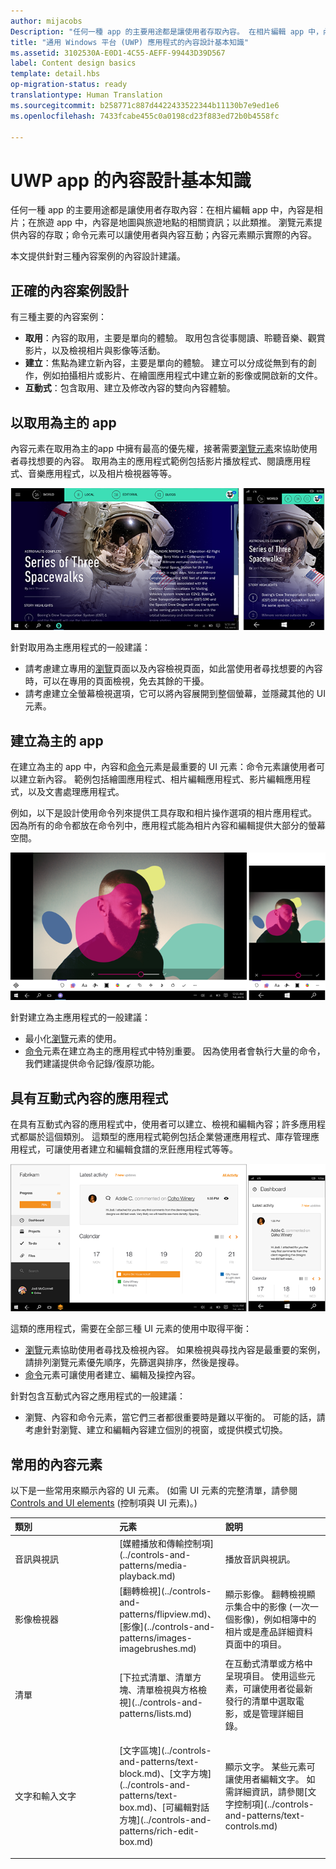 ```yaml
---
author: mijacobs
Description: "任何一種 app 的主要用途都是讓使用者存取內容。 在相片編輯 app 中，內容是相片；在旅遊 app 中，內容是地圖與旅遊地點的相關資訊；依此類推。"
title: "通用 Windows 平台 (UWP) 應用程式的內容設計基本知識"
ms.assetid: 3102530A-E0D1-4C55-AEFF-99443D39D567
label: Content design basics
template: detail.hbs
op-migration-status: ready
translationtype: Human Translation
ms.sourcegitcommit: b258771c887d4422433522344b11130b7e9ed1e6
ms.openlocfilehash: 7433fcabe455c0a0198cd23f883ed72b0b4558fc

---
```


#  <a name="content-design-basics-for-uwp-apps"></a>UWP app 的內容設計基本知識

<link rel="stylesheet" href="https://az835927.vo.msecnd.net/sites/uwp/Resources/css/custom.css"> 

任何一種 app 的主要用途都是讓使用者存取內容：在相片編輯 app 中，內容是相片；在旅遊 app 中，內容是地圖與旅遊地點的相關資訊；以此類推。 瀏覽元素提供內容的存取；命令元素可以讓使用者與內容互動；內容元素顯示實際的內容。

本文提供針對三種內容案例的內容設計建議。

## <a name="design-for-the-right-content-scenario"></a>正確的內容案例設計


有三種主要的內容案例：

-   **取用**：內容的取用，主要是單向的體驗。 取用包含從事閱讀、聆聽音樂、觀賞影片，以及檢視相片與影像等活動。
-   **建立**：焦點為建立新內容，主要是單向的體驗。 建立可以分成從無到有的創作，例如拍攝相片或影片、在繪圖應用程式中建立新的影像或開啟新的文件。
-   **互動式**：包含取用、建立及修改內容的雙向內容體驗。

## <a name="consumption-focused-apps"></a>以取用為主的 app


內容元素在取用為主的app 中擁有最高的優先權，接著需要[瀏覽元素](navigation-basics.md)來協助使用者尋找想要的內容。 取用為主的應用程式範例包括影片播放程式、閱讀應用程式、音樂應用程式，以及相片檢視器等等。

![新聞閱讀應用程式](images/news-reader/v2/newsreader-v2-tablet-phone.png)

針對取用為主應用程式的一般建議：

-   請考慮建立專用的[瀏覽](navigation-basics.md)頁面以及內容檢視頁面，如此當使用者尋找想要的內容時，可以在專用的頁面檢視，免去其餘的干擾。
-   請考慮建立全螢幕檢視選項，它可以將內容展開到整個螢幕，並隱藏其他的 UI 元素。

## <a name="creation-focused-apps"></a>建立為主的 app


在建立為主的 app 中，內容和[命令](commanding-basics.md)元素是最重要的 UI 元素：命令元素讓使用者可以建立新內容。 範例包括繪圖應用程式、相片編輯應用程式、影片編輯應用程式，以及文書處理應用程式。

例如，以下是設計使用命令列來提供工具存取和相片操作選項的相片應用程式。 因為所有的命令都放在命令列中，應用程式能為相片內容和編輯提供大部分的螢幕空間。

![使用主動式畫布的相片編輯應用程式範例](images/photo-editor/uap-photo-tabletphone-sbs.png)

針對建立為主應用程式的一般建議：

-   最小化[瀏覽](navigation-basics.md)元素的使用。
-   [命令](commanding-basics.md)元素在建立為主的應用程式中特別重要。 因為使用者會執行大量的命令，我們建議提供命令記錄/復原功能。

## <a name="apps-with-interactive-content"></a>具有互動式內容的應用程式


在具有互動式內容的應用程式中，使用者可以建立、檢視和編輯內容；許多應用程式都屬於這個類別。 這類型的應用程式範例包括企業營運應用程式、庫存管理應用程式，可讓使用者建立和編輯食譜的烹飪應用程式等等。

![共同作業工具設計，具有互動式內容的應用程式](images/collaboration-tool/uap-collaboration-tabphone-700.png)

這類的應用程式，需要在全部三種 UI 元素的使用中取得平衡：

-   [瀏覽](navigation-basics.md)元素協助使用者尋找及檢視內容。 如果檢視與尋找內容是最重要的案例，請排列瀏覽元素優先順序，先篩選與排序，然後是搜尋。
-   [命令](commanding-basics.md)元素可讓使用者建立、編輯及操控內容。

針對包含互動式內容之應用程式的一般建議：

-   瀏覽、內容和命令元素，當它們三者都很重要時是難以平衡的。 可能的話，請考慮針對瀏覽、建立和編輯內容建立個別的視窗，或提供模式切換。

## <a name="commonly-used-content-elements"></a>常用的內容元素


以下是一些常用來顯示內容的 UI 元素。 (如需 UI 元素的完整清單，請參閱 [Controls and UI elements](https://msdn.microsoft.com/library/windows/apps/dn611856) (控制項與 UI 元素)。)

<table>
<colgroup>
<col width="33%" />
<col width="33%" />
<col width="33%" />
</colgroup>
<thead>
<tr class="header">
<th align="left">類別</th>
<th align="left">元素</th>
<th align="left">說明</th>
</tr>
</thead>
<tbody>
<tr class="odd">
<td align="left">音訊與視訊</td>
<td align="left">[媒體播放和傳輸控制項](../controls-and-patterns/media-playback.md)</td>
<td align="left">播放音訊與視訊。</td>
</tr>
<tr class="even">
<td align="left">影像檢視器</td>
<td align="left">[翻轉檢視](../controls-and-patterns/flipview.md)、[影像](../controls-and-patterns/images-imagebrushes.md)</td>
<td align="left">顯示影像。 翻轉檢視顯示集合中的影像 (一次一個影像)，例如相簿中的相片或是產品詳細資料頁面中的項目。</td>
</tr>
<tr class="odd">
<td align="left">清單</td>
<td align="left">[下拉式清單、清單方塊、清單檢視與方格檢視](../controls-and-patterns/lists.md)</td>
<td align="left">在互動式清單或方格中呈現項目。 使用這些元素，可讓使用者從最新發行的清單中選取電影，或是管理詳細目錄。</td>
</tr>
<tr class="even">
<td align="left">文字和輸入文字</td>
<td align="left"><p>[文字區塊](../controls-and-patterns/text-block.md)、[文字方塊](../controls-and-patterns/text-box.md)、[可編輯對話方塊](../controls-and-patterns/rich-edit-box.md)</p>
</td>
<td align="left">顯示文字。 某些元素可讓使用者編輯文字。 如需詳細資訊，請參閱[文字控制項](../controls-and-patterns/text-controls.md)</td>
</tr>
</tbody>
</table>



 

 







<!--HONumber=Dec16_HO2-->


